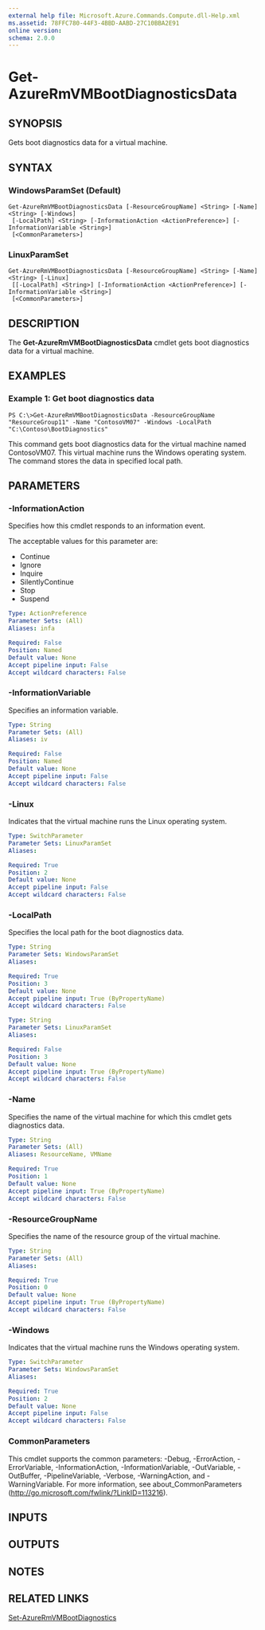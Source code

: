 ```yaml
---
external help file: Microsoft.Azure.Commands.Compute.dll-Help.xml
ms.assetid: 78FFC780-44F3-4BBD-AABD-27C10BBA2E91
online version: 
schema: 2.0.0
---
```


# Get-AzureRmVMBootDiagnosticsData

## SYNOPSIS
Gets boot diagnostics data for a virtual machine.

## SYNTAX

### WindowsParamSet (Default)
```
Get-AzureRmVMBootDiagnosticsData [-ResourceGroupName] <String> [-Name] <String> [-Windows]
 [-LocalPath] <String> [-InformationAction <ActionPreference>] [-InformationVariable <String>]
 [<CommonParameters>]
```

### LinuxParamSet
```
Get-AzureRmVMBootDiagnosticsData [-ResourceGroupName] <String> [-Name] <String> [-Linux]
 [[-LocalPath] <String>] [-InformationAction <ActionPreference>] [-InformationVariable <String>]
 [<CommonParameters>]
```

## DESCRIPTION
The **Get-AzureRmVMBootDiagnosticsData** cmdlet gets boot diagnostics data for a virtual machine.

## EXAMPLES

### Example 1: Get boot diagnostics data
```
PS C:\>Get-AzureRmVMBootDiagnosticsData -ResourceGroupName "ResourceGroup11" -Name "ContosoVM07" -Windows -LocalPath "C:\Contoso\BootDiagnostics"
```

This command gets boot diagnostics data for the virtual machine named ContosoVM07.
This virtual machine runs the Windows operating system.
The command stores the data in specified local path.

## PARAMETERS

### -InformationAction
Specifies how this cmdlet responds to an information event.

The acceptable values for this parameter are:

- Continue
- Ignore
- Inquire
- SilentlyContinue
- Stop
- Suspend

```yaml
Type: ActionPreference
Parameter Sets: (All)
Aliases: infa

Required: False
Position: Named
Default value: None
Accept pipeline input: False
Accept wildcard characters: False
```

### -InformationVariable
Specifies an information variable.

```yaml
Type: String
Parameter Sets: (All)
Aliases: iv

Required: False
Position: Named
Default value: None
Accept pipeline input: False
Accept wildcard characters: False
```

### -Linux
Indicates that the virtual machine runs the Linux operating system.

```yaml
Type: SwitchParameter
Parameter Sets: LinuxParamSet
Aliases: 

Required: True
Position: 2
Default value: None
Accept pipeline input: False
Accept wildcard characters: False
```

### -LocalPath
Specifies the local path for the boot diagnostics data.

```yaml
Type: String
Parameter Sets: WindowsParamSet
Aliases: 

Required: True
Position: 3
Default value: None
Accept pipeline input: True (ByPropertyName)
Accept wildcard characters: False
```

```yaml
Type: String
Parameter Sets: LinuxParamSet
Aliases: 

Required: False
Position: 3
Default value: None
Accept pipeline input: True (ByPropertyName)
Accept wildcard characters: False
```

### -Name
Specifies the name of the virtual machine for which this cmdlet gets diagnostics data.

```yaml
Type: String
Parameter Sets: (All)
Aliases: ResourceName, VMName

Required: True
Position: 1
Default value: None
Accept pipeline input: True (ByPropertyName)
Accept wildcard characters: False
```

### -ResourceGroupName
Specifies the name of the resource group of the virtual machine.

```yaml
Type: String
Parameter Sets: (All)
Aliases: 

Required: True
Position: 0
Default value: None
Accept pipeline input: True (ByPropertyName)
Accept wildcard characters: False
```

### -Windows
Indicates that the virtual machine runs the Windows operating system.

```yaml
Type: SwitchParameter
Parameter Sets: WindowsParamSet
Aliases: 

Required: True
Position: 2
Default value: None
Accept pipeline input: False
Accept wildcard characters: False
```

### CommonParameters
This cmdlet supports the common parameters: -Debug, -ErrorAction, -ErrorVariable, -InformationAction, -InformationVariable, -OutVariable, -OutBuffer, -PipelineVariable, -Verbose, -WarningAction, and -WarningVariable. For more information, see about_CommonParameters (http://go.microsoft.com/fwlink/?LinkID=113216).

## INPUTS

## OUTPUTS

## NOTES

## RELATED LINKS

[Set-AzureRmVMBootDiagnostics](./Set-AzureRmVMBootDiagnostics.md)


